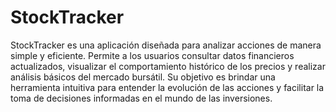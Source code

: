 
# StockTracker
StockTracker es una aplicación diseñada para analizar acciones de manera simple y eficiente. Permite a los usuarios consultar datos financieros actualizados, visualizar el comportamiento histórico de los precios y realizar análisis básicos del mercado bursátil. Su objetivo es brindar una herramienta intuitiva para entender la evolución de las acciones y facilitar la toma de decisiones informadas en el mundo de las inversiones.
